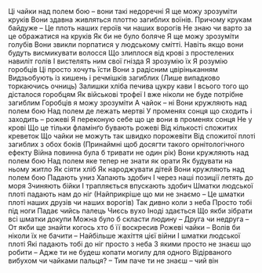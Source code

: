 Ці чайки над полем бою – вони такі недоречні
Я ще можу зрозуміти круків
Вони здавна живляться плоттю загиблих воїнів.
Причому крукам байдуже –
Це плоть наших героїв чи наших ворогів
Не знаю чи варто за це ображатися на круків
Як би не було боляче
Я ще можу зрозуміти голубів
Вони звикли порпатися у людському смітті.
Навіть якщо вони будуть висмикувати волосся
Що злиплося від крові
з простелених навиліт голів
І вистелять ним свої гнізда
Я зрозумію їх
Я розумію горобців
Ці просто хочуть їсти
Вони з радісним цвіріньканням
Видзьобують із кишень і речмішків загиблих
(Лише випадково торкаючись очниць)
Залишки хліба печива цукру кави
І всього того що дісталося горобцям
Як військові трофеї
І вже ніколи не буде потрібне загиблим
Горобців я можу зрозуміти
А чайок – ні
Вони кружляють над полем бою
Над полем де лежать мертві
У променях сонця що сходить і заходить –
рожеві
Я переконую себе що це вони в променях сонця
Не у крові
Що це тільки фламінґо бувають рожеві
Від кількості спожитих креветок
Що чайки не можуть так швидко порожевіти
Від спожитої плоті загиблих з обох боків
(Принаймні щоб досягти
такого орнітологічного ефекту
Війна повинна була б тривати не один рік)
Вони кружляють над полем бою
Над полем яке тепер не знати як орати
Як будувати на ньому житло
Як сіяти хліб
Як народжувати дітей
Вони кружляють над полем бою
Падають униз
Хапають здобич
І через наші позиції летять до моря
Зчиняють бійки
І трапляється впускають здобич
Шматки людської плоті падають нам до ніг
(Найприкріше що ми не знаємо –
Це шматки плоті наших друзів чи наших ворогів)
Так дивно коли з неба
Просто тобі під ноги
Падає чийсь палець
Чиєсь вухо
Іноді здається
Що якби зібрати всі шматки докупи
Можна було б скласти людину –
Друга чи недруга –
От якби ще знайти когось хто б її воскресив
Рожеві чайки –
Волів би ніколи їх не бачити –
Найбільше жахіття цієї війни
І шматки людської плоті
Які падають тобі до ніг просто з неба
З якими просто не знаєш що робити –
Адже ти не будеш копати могилу для одного
Відірваного вибухом чи чайками пальця? –
Тим паче ти не знаєш – чий він
